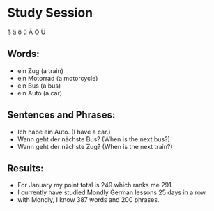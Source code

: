 # Study Session
  ß   ä   ö  ü   Ä   Ö   Ü


## Words:
* ein Zug (a train)
* ein Motorrad (a motorcycle)
* ein Bus (a bus) 
* ein Auto (a car)


## Sentences and Phrases:
* Ich habe ein Auto. (I have a car.)
* Wann geht der nächste Bus? (When is the next bus?)
* Wann geht der nächste Zug? (When is the next train?) 


## Results:
* For January my point total is 249 which ranks me 291.
* I currently have studied Mondly German lessons 25 days in a row. 
* with Mondly, I know 387 words and 200 phrases. 
